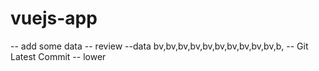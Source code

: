 # vuejs-app
-- add some data
-- review
--data
bv,bv,bv,bv,bv,bv,bv,bv,bv,bv,b,
-- Git Latest Commit
-- lower
